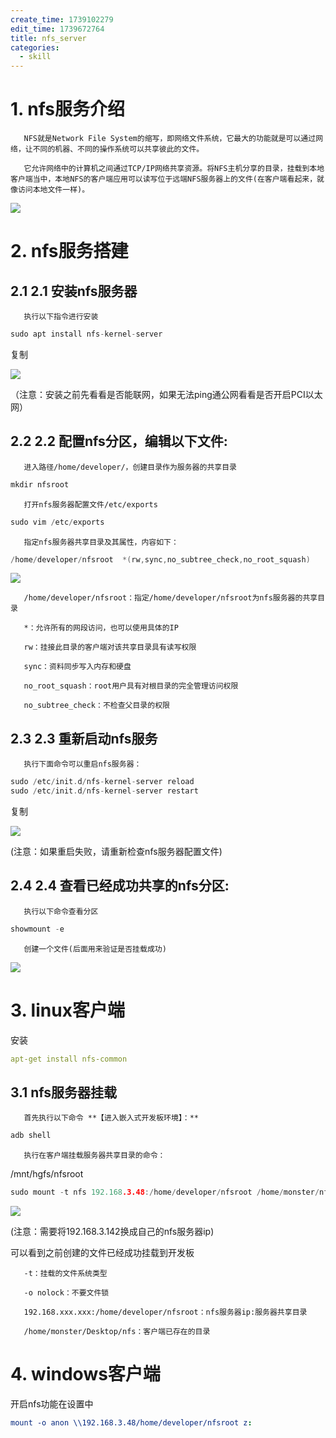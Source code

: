 ```yaml
---
create_time: 1739102279
edit_time: 1739672764
title: nfs_server
categories:
  - skill
---
```



# 1. nfs服务介绍

       NFS就是Network File System的缩写，即网络文件系统，它最大的功能就是可以通过网络，让不同的机器、不同的操作系统可以共享彼此的文件。

       它允许网络中的计算机之间通过TCP/IP网络共享资源。将NFS主机分享的目录，挂载到本地客户端当中，本地NFS的客户端应用可以读写位于远端NFS服务器上的文件(在客户端看起来，就像访问本地文件一样)。

<img src="/assets/ZDJtbxqlzorZwZxZXXdcM0sfnMd.png" src-width="832" class="markdown-img" src-height="376"/>

 

# 2. nfs服务搭建

## 2.1 2.1    安装nfs服务器

       执行以下指令进行安装

```cpp
sudo apt install nfs-kernel-server
```

复制

<img src="/assets/WorlblUeRoALKTxKcs5cuhpOnqb.png" src-width="730" class="markdown-img" src-height="304"/>

（注意：安装之前先看看是否能联网，如果无法ping通公网看看是否开启PCI以太网）

## 2.2 2.2    配置nfs分区，编辑以下文件:

       进入路径/home/developer/，创建目录作为服务器的共享目录

```cpp
mkdir nfsroot
```

       打开nfs服务器配置文件/etc/exports

```cpp
sudo vim /etc/exports
```

       指定nfs服务器共享目录及其属性，内容如下：

```cpp
/home/developer/nfsroot  *(rw,sync,no_subtree_check,no_root_squash)
```

<img src="/assets/AADDbhV5doxjuzxbtcQc8tnNnRe.png" src-width="730" class="markdown-img" src-height="89"/>

       /home/developer/nfsroot：指定/home/developer/nfsroot为nfs服务器的共享目录

       *：允许所有的网段访问，也可以使用具体的IP

       rw：挂接此目录的客户端对该共享目录具有读写权限

       sync：资料同步写入内存和硬盘

       no_root_squash：root用户具有对根目录的完全管理访问权限

       no_subtree_check：不检查父目录的权限

## 2.3 2.3    重新启动nfs服务

       执行下面命令可以重启nfs服务器：

```cpp
sudo /etc/init.d/nfs-kernel-server reload
sudo /etc/init.d/nfs-kernel-server restart
```

复制

<img src="/assets/EgIrbCfcFo5aL8xIKKlcTU3DnYb.png" src-width="721" class="markdown-img" src-height="94"/>

(注意：如果重启失败，请重新检查nfs服务器配置文件)

## 2.4 2.4    查看已经成功共享的nfs分区:

       执行以下命令查看分区

```cpp
showmount -e
```

       创建一个文件(后面用来验证是否挂载成功)

<img src="/assets/Xy6Wbv2EhoCvsYxpW9dc7ovsn7c.png" src-width="736" class="markdown-img" src-height="60"/>

 

# 3. linux客户端

安装

```yaml
apt-get install nfs-common
```

## 3.1 nfs服务器挂载  

       首先执行以下命令 **【进入嵌入式开发板环境】：**

```cpp
adb shell
```

       执行在客户端挂载服务器共享目录的命令：

/mnt/hgfs/nfsroot

```cpp
sudo mount -t nfs 192.168.3.48:/home/developer/nfsroot /home/monster/nfs -o nolock
```

 

<img src="/assets/JUKmbYF01oIiA4xEl9dc2sDAnpW.png" src-width="1349" class="markdown-img" src-height="76"/>

(注意：需要将192.168.3.142换成自己的nfs服务器ip)

可以看到之前创建的文件已经成功挂载到开发板

       -t：挂载的文件系统类型

       -o nolock：不要文件锁

       192.168.xxx.xxx:/home/developer/nfsroot：nfs服务器ip:服务器共享目录

       /home/monster/Desktop/nfs：客户端已存在的目录

# 4. windows客户端

开启nfs功能在设置中

```yaml
mount -o anon \\192.168.3.48/home/developer/nfsroot z:
```

